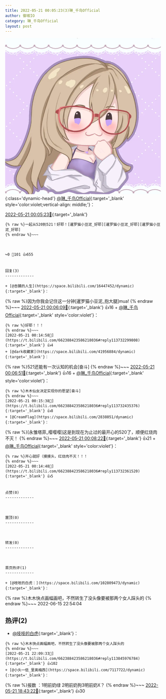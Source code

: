 ```yaml
---
title: 2022-05-21 00:05:23(3)琳_千鸟Official
author: 御坂IO
category: 琳_千鸟Official
layout: post
---
```


![img](/images/c0a88f85ebd0d056f37b114e0748e69556c8b488.jpg){:class='dynamic-head'}
[@琳_千鸟Official](https://space.bilibili.com/1620923329/dynamic){:target='_blank' style='color:violet;vertical-align: middle;'}：

[2022-05-21 00:05:23🔗](https://t.bilibili.com/662388423586218036){:target='_blank'}

~~~
{% raw %}一起从520到521！好耶！[暹罗猫小豆泥_好耶][暹罗猫小豆泥_好耶][暹罗猫小豆泥_好耶]
{% endraw %}~~~



↪️0 💬101 👍655


回复(3)
-------------

+ [@杏脯的人生](https://space.bilibili.com/16447452/dynamic){:target='_blank'}：
~~~
{% raw %}因为你我会记住这一分钟[暹罗猫小豆泥_抱大腿]mua!
{% endraw %}~~~
[2022-05-21 00:06:09🔗](https://t.bilibili.com/662388423586218036#reply113731293472){:target='_blank'} 👍16
    + [@琳_千鸟Official](https://space.bilibili.com/1620923329/dynamic){:target='_blank' style='color:violet'}：
~~~
{% raw %}好耶！！！
{% endraw %}~~~
[2022-05-21 00:14:58🔗](https://t.bilibili.com/662388423586218036#reply113732299808){:target='_blank'} 👍4
+ [@dark收藏家](https://space.bilibili.com/41956884/dynamic){:target='_blank'}：
~~~
{% raw %}521还能有一次认知的机会[奋斗]
{% endraw %}~~~
[2022-05-21 00:06:51🔗](https://t.bilibili.com/662388423586218036#reply113731321296){:target='_blank'} 👍16
    + [@琳_千鸟Official](https://space.bilibili.com/1620923329/dynamic){:target='_blank' style='color:violet'}：
~~~
{% raw %}木木仙女决定实现你的愿望[奋斗]
{% endraw %}~~~
[2022-05-21 00:15:38🔗](https://t.bilibili.com/662388423586218036#reply113732435376){:target='_blank'} 👍8
+ [@CreamFlag](https://space.bilibili.com/2838051/dynamic){:target='_blank'}：
~~~
{% raw %}[永雏塔菲_嘤嘤嘤]这是到现在为止过的最开心的520了，顺便红烧肉不灭！
{% endraw %}~~~
[2022-05-21 00:08:22🔗](https://t.bilibili.com/662388423586218036#reply113731548928){:target='_blank'} 👍21
    + [@琳_千鸟Official](https://space.bilibili.com/1620923329/dynamic){:target='_blank' style='color:violet'}：
~~~
{% raw %}开心就好（摸摸头，红烧肉不灭！！！
{% endraw %}~~~
[2022-05-21 00:14:48🔗](https://t.bilibili.com/662388423586218036#reply113732361520){:target='_blank'} 👍5


点赞(0)
-------------



置顶(0)
-------------



转发(0)
-------------



首页热评(1)
-------------

+ [@吱吱的白虎：](https://space.bilibili.com/102809473/dynamic){:target='_blank'}：
~~~
{% raw %}木木快点画幅画吧，不然转生了没头像要被那两个女人踩头的
{% endraw %}~~~
2022-06-15 22:54:04


热评(2)
-------------

+ [@吱吱的白虎](https://space.bilibili.com/102809473/dynamic){:target='_blank'}：
~~~
{% raw %}木木快点画幅画吧，不然转生了没头像要被那两个女人踩头的
{% endraw %}~~~
[2022-05-21 22:09:33🔗](https://t.bilibili.com/662388423586218036#reply113845976784){:target='_blank'} 👍102
+ [@小头一低_里奥梅西](https://space.bilibili.com/7117722/dynamic){:target='_blank'}：
~~~
{% raw %}报数 ：1明前奶绿 2明前奶狗3明前奶X？
{% endraw %}~~~
[2022-05-21 18:43:22🔗](https://t.bilibili.com/662388423586218036#reply113817942448){:target='_blank'} 👍30


